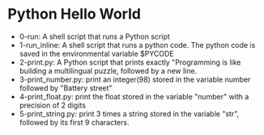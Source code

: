 # Python Hello World
* 0-run: A shell script that runs a Python script
* 1-run_inline: A shell script that runs a python code. The python code is saved in the environmental variable $PYCODE
* 2-print.py: A Python script that prints exactly "Programming is like building a multilingual puzzle, followed by a new line.
* 3-print_number.py: print an integer(98) stored in the variable number followed by "Battery street"
* 4-print_float.py: print the float stored in the variable "number" with a precision of 2 digits
* 5-print_string.py: print 3 times a string stored in the variable "str", followed by its first 9 characters.
